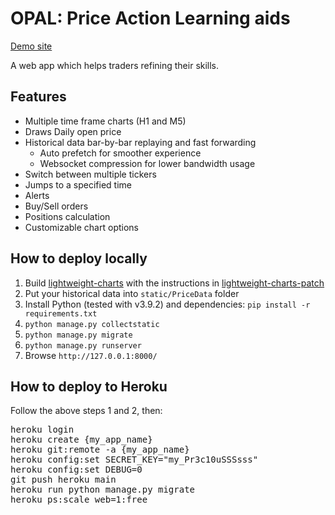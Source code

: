 # OPAL: Price Action Learning aids
[Demo site](https://practicepriceaction.herokuapp.com?help=1)

A web app which helps traders refining their skills.

## Features
* Multiple time frame charts (H1 and M5)
* Draws Daily open price
* Historical data bar-by-bar replaying and fast forwarding
    * Auto prefetch for smoother experience
    * Websocket compression for lower bandwidth usage
* Switch between multiple tickers
* Jumps to a specified time
* Alerts
* Buy/Sell orders
* Positions calculation
* Customizable chart options

## How to deploy locally

1. Build [lightweight-charts](https://github.com/tradingview/lightweight-charts) with the instructions in [lightweight-charts-patch](https://github.com/randalhsu/OPAL/tree/main/lightweight-charts-patch)
2. Put your historical data into ``static/PriceData`` folder
3. Install Python (tested with v3.9.2) and dependencies: ``pip install -r requirements.txt``
4. ``python manage.py collectstatic``
5. ``python manage.py migrate``
6. ``python manage.py runserver``
7. Browse ``http://127.0.0.1:8000/``

## How to deploy to Heroku

Follow the above steps 1 and 2, then:
<pre>
heroku login
heroku create {my_app_name}
heroku git:remote -a {my_app_name}
heroku config:set SECRET_KEY="my_Pr3c10uSSSsss"
heroku config:set DEBUG=0
git push heroku main
heroku run python manage.py migrate
heroku ps:scale web=1:free
</pre>
